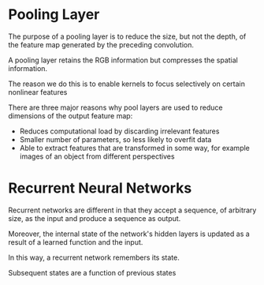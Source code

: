 # Pooling Layer

The purpose of a pooling layer is to reduce the size, but not the depth, of the feature map generated by the preceding convolution.

A pooling layer retains the RGB information but compresses the spatial information.

The reason we do this is to enable kernels to focus selectively on certain nonlinear features

There are three major reasons why pool layers are used to reduce dimensions of the output feature map:
- Reduces computational load by discarding irrelevant features
- Smaller number of parameters, so less likely to overfit data
- Able to extract features that are transformed in some way, for example images of an object from different perspectives

# Recurrent Neural Networks

Recurrent networks are different in that they accept a sequence, of arbitrary size, as the input and produce a sequence as output.

Moreover, the internal state of the network's hidden layers is updated as a result of a learned function and the input.

In this way, a recurrent network remembers its state.

Subsequent states are a function of previous states